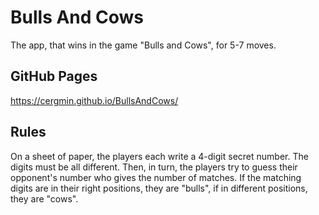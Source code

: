 # Bulls And Cows
The app, that wins in the game "Bulls and Cows", for 5-7 moves.

## GitHub Pages
https://cergmin.github.io/BullsAndCows/

## Rules
On a sheet of paper, the players each write a 4-digit secret number. The digits must be all different. Then, in turn, the players try to guess their opponent's number who gives the number of matches. If the matching digits are in their right positions, they are "bulls", if in different positions, they are "cows".
